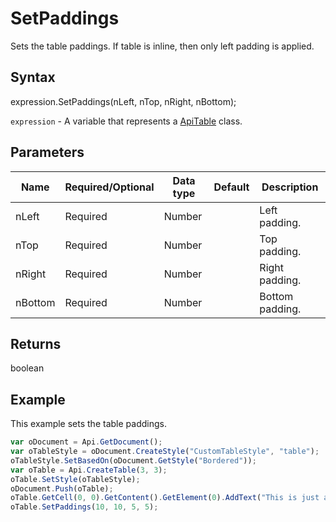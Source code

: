 # SetPaddings

Sets the table paddings.
If table is inline, then only left padding is applied.

## Syntax

expression.SetPaddings(nLeft, nTop, nRight, nBottom);

`expression` - A variable that represents a [ApiTable](../ApiTable.md) class.

## Parameters

| **Name** | **Required/Optional** | **Data type** | **Default** | **Description** |
| ------------- | ------------- | ------------- | ------------- | ------------- |
| nLeft | Required | Number |  | Left padding. |
| nTop | Required | Number |  | Top padding. |
| nRight | Required | Number |  | Right padding. |
| nBottom | Required | Number |  | Bottom padding. |

## Returns

boolean

## Example

This example sets the table paddings.

```javascript
var oDocument = Api.GetDocument();
var oTableStyle = oDocument.CreateStyle("CustomTableStyle", "table");
oTableStyle.SetBasedOn(oDocument.GetStyle("Bordered"));
var oTable = Api.CreateTable(3, 3);
oTable.SetStyle(oTableStyle);
oDocument.Push(oTable);
oTable.GetCell(0, 0).GetContent().GetElement(0).AddText("This is just a sample text.");
oTable.SetPaddings(10, 10, 5, 5);
```
